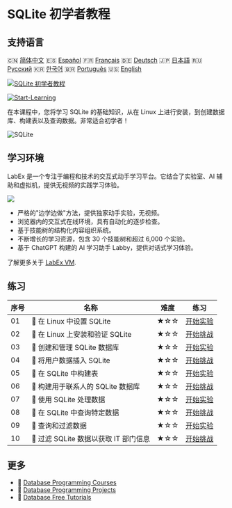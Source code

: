 # SQLite 初学者教程

## 支持语言

🇨🇳 [简体中文](README_zh.md) 🇪🇸 [Español](README_es.md) 🇫🇷 [Français](README_fr.md) 🇩🇪 [Deutsch](README_de.md) 🇯🇵 [日本語](README_ja.md) 🇷🇺 [Русский](README_ru.md) 🇰🇷 [한국어](README_ko.md) 🇧🇷 [Português](README_pt.md) 🇺🇸 [English](README.md) 

[![SQLite 初学者教程](https://cover-creator.labex.io/sqlite-for-beginners.png?lang=zh)](https://labex.io/zh/courses/sqlite-for-beginners)

[![Start-Learning](https://img.shields.io/badge/Start-Learning-whitesmoke?style=for-the-badge)](https://labex.io/zh/courses/sqlite-for-beginners)

在本课程中，您将学习 SQLite 的基础知识，从在 Linux 上进行安装，到创建数据库、构建表以及查询数据。非常适合初学者！

![SQLite](https://img.shields.io/badge/SQLite-whitesmoke?style=for-the-badge&logo=sqlite)


## 学习环境

LabEx 是一个专注于编程和技术的交互式动手学习平台。它结合了实验室、AI 辅助和虚拟机，提供无视频的实践学习体验。

![](https://tutorial-screenshot.getvm.io/images/vm-1725247253.png)

- 严格的"边学边做"方法，提供独家动手实验，无视频。
- 浏览器内的交互式在线环境，具有自动化的逐步检查。
- 基于技能树的结构化内容组织系统。
- 不断增长的学习资源，包含 30 个技能树和超过 6,000 个实验。
- 基于 ChatGPT 构建的 AI 学习助手 Labby，提供对话式学习体验。

了解更多关于 [LabEx VM](https://support.labex.io/using-labex/virtual-machine).

## 练习

|   序号 | 名称                                  | 难度   | 练习                                                                                                                      |
|--------|---------------------------------------|--------|---------------------------------------------------------------------------------------------------------------------------|
|     01 | 📖 在 Linux 中设置 SQLite             | ★☆☆    | <a target='_blank' href='https://labex.io/zh/tutorials/sqlite-setting-up-sqlite-in-linux-552335'>开始实验</a>             |
|     02 | 🎯 在 Linux 上安装和验证 SQLite       | ★☆☆    | <a target='_blank' href='https://labex.io/zh/tutorials/sqlite-install-and-verify-sqlite-on-linux-552579'>开始挑战</a>     |
|     03 | 📖 创建和管理 SQLite 数据库           | ★☆☆    | <a target='_blank' href='https://labex.io/zh/tutorials/sqlite-creating-and-managing-sqlite-databases-552337'>开始实验</a> |
|     04 | 🎯 将用户数据插入 SQLite              | ★☆☆    | <a target='_blank' href='https://labex.io/zh/tutorials/insert-user-data-into-sqlite-552580'>开始挑战</a>                  |
|     05 | 📖 在 SQLite 中构建表                 | ★☆☆    | <a target='_blank' href='https://labex.io/zh/tutorials/sqlite-building-tables-in-sqlite-552336'>开始实验</a>              |
|     06 | 🎯 构建用于联系人的 SQLite 数据库     | ★☆☆    | <a target='_blank' href='https://labex.io/zh/tutorials/sqlite-build-sqlite-database-for-contacts-552582'>开始挑战</a>     |
|     07 | 📖 使用 SQLite 处理数据               | ★☆☆    | <a target='_blank' href='https://labex.io/zh/tutorials/sqlite-working-with-data-in-sqlite-552340'>开始实验</a>            |
|     08 | 🎯 在 SQLite 中查询特定数据           | ★☆☆    | <a target='_blank' href='https://labex.io/zh/tutorials/sqlite-query-specific-data-in-sqlite-552586'>开始挑战</a>          |
|     09 | 📖 查询和过滤数据                     | ★☆☆    | <a target='_blank' href='https://labex.io/zh/tutorials/sqlite-querying-and-filtering-data-552338'>开始实验</a>            |
|     10 | 🎯 过滤 SQLite 数据以获取 IT 部门信息 | ★☆☆    | <a target='_blank' href='https://labex.io/zh/tutorials/sqlite-filter-sqlite-data-for-it-department-552585'>开始挑战</a>   |

## 更多

- 🔗 [Database Programming Courses](https://github.com/labex-labs/awesome-programming-courses)
- 🔗 [Database Programming Projects](https://github.com/labex-labs/awesome-programming-projects)
- 🔗 [Database Free Tutorials](https://github.com/labex-labs/sqlite-free-tutorials)

